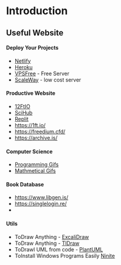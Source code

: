 # Introduction

## Useful Website

#### Deploy Your Projects
- [Netlify](https://www.netlify.com/)
- [Heroku](https://www.heroku.com/)
- [VPSFree](https://vpsfree.org/) - Free Server
- [ScaleWay](https://www.scaleway.com/en/pricing/?tags=compute) - low cost server

#### Productive Website
- [12FtIO](https://12ft.io/)
- [SciHub](https://sci-hub.se/)
- [Replit](https://repl.it/)
- https://1ft.io/
- https://freedium.cfd/
- https://archive.is/

#### Computer Science
- [Programming Gifs](https://blog.penjee.com/computer-programming-gifs-all-of-em/)
- [Mathmetical Gifs](https://www.mathwarehouse.com/custom-search/?cx=partner-pub-1577838290985250:r5dtpk-estk&cof=FORID:9&ie=ISO-8859-1&q=search&sa=Search)

#### Book Database
- https://www.libgen.is/
- https://singlelogin.re/
-
#### Utils
- ToDraw Anything - [ExcaliDraw](https://excalidraw.com/)
- ToDraw Anything - [TlDraw](https://www.tldraw.com/)
- ToDrawl UML from code - [PlantUML](https://plantuml.com/)
- ToInstall Windows Programs Easily [Ninite](https://ninite.com/)
